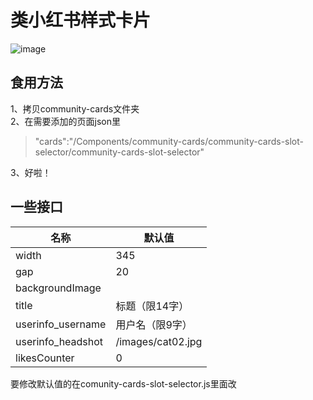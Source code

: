类小红书样式卡片
====
![image](https://github.com/itsdapi/Redbook-like-cards/edit/main/preview.jpg)

食用方法
----

1、拷贝community-cards文件夹<br>
2、在需要添加的页面json里<br>
>"cards":"/Components/community-cards/community-cards-slot-selector/community-cards-slot-selector"<br>

3、好啦！<br>

一些接口
----

|名称|默认值|
|---|---|
|width|345|
|gap|20|
|backgroundImage||
|title|标题（限14字）|
|userinfo_username|用户名（限9字）|
|userinfo_headshot|/images/cat02.jpg|
|likesCounter|0|

要修改默认值的在comunity-cards-slot-selector.js里面改<br>
